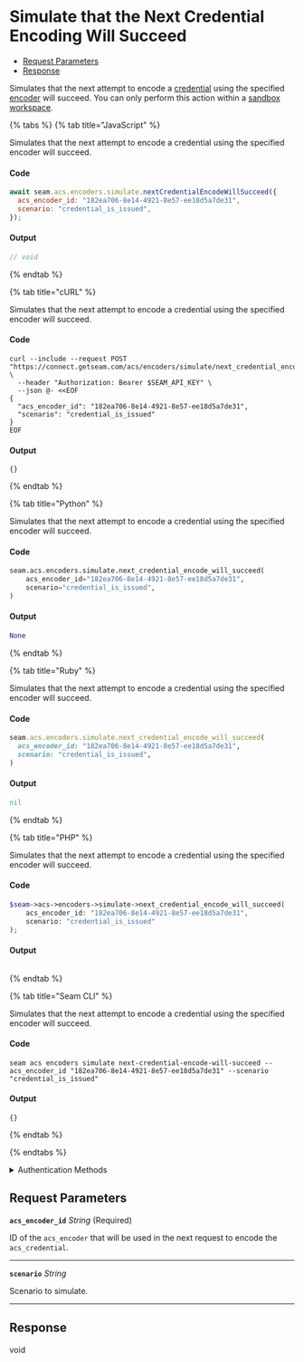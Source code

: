 # Simulate that the Next Credential Encoding Will Succeed

- [Request Parameters](#request-parameters)
- [Response](#response)

Simulates that the next attempt to encode a [credential](../../../../capability-guides/access-systems/managing-credentials.md) using the specified [encoder](../../../../capability-guides/access-systems/working-with-card-encoders-and-scanners/README.md) will succeed. You can only perform this action within a [sandbox workspace](../../../../core-concepts/workspaces/README.md#sandbox-workspaces).


{% tabs %}
{% tab title="JavaScript" %}

Simulates that the next attempt to encode a credential using the specified encoder will succeed.

#### Code

```javascript
await seam.acs.encoders.simulate.nextCredentialEncodeWillSucceed({
  acs_encoder_id: "182ea706-8e14-4921-8e57-ee18d5a7de31",
  scenario: "credential_is_issued",
});
```

#### Output

```javascript
// void
```
{% endtab %}

{% tab title="cURL" %}

Simulates that the next attempt to encode a credential using the specified encoder will succeed.

#### Code

```curl
curl --include --request POST "https://connect.getseam.com/acs/encoders/simulate/next_credential_encode_will_succeed" \
  --header "Authorization: Bearer $SEAM_API_KEY" \
  --json @- <<EOF
{
  "acs_encoder_id": "182ea706-8e14-4921-8e57-ee18d5a7de31",
  "scenario": "credential_is_issued"
}
EOF
```

#### Output

```curl
{}
```
{% endtab %}

{% tab title="Python" %}

Simulates that the next attempt to encode a credential using the specified encoder will succeed.

#### Code

```python
seam.acs.encoders.simulate.next_credential_encode_will_succeed(
    acs_encoder_id="182ea706-8e14-4921-8e57-ee18d5a7de31",
    scenario="credential_is_issued",
)
```

#### Output

```python
None
```
{% endtab %}

{% tab title="Ruby" %}

Simulates that the next attempt to encode a credential using the specified encoder will succeed.

#### Code

```ruby
seam.acs.encoders.simulate.next_credential_encode_will_succeed(
  acs_encoder_id: "182ea706-8e14-4921-8e57-ee18d5a7de31",
  scenario: "credential_is_issued",
)
```

#### Output

```ruby
nil
```
{% endtab %}

{% tab title="PHP" %}

Simulates that the next attempt to encode a credential using the specified encoder will succeed.

#### Code

```php
$seam->acs->encoders->simulate->next_credential_encode_will_succeed(
    acs_encoder_id: "182ea706-8e14-4921-8e57-ee18d5a7de31",
    scenario: "credential_is_issued"
);
```

#### Output

```php

```
{% endtab %}

{% tab title="Seam CLI" %}

Simulates that the next attempt to encode a credential using the specified encoder will succeed.

#### Code

```seam_cli
seam acs encoders simulate next-credential-encode-will-succeed --acs_encoder_id "182ea706-8e14-4921-8e57-ee18d5a7de31" --scenario "credential_is_issued"
```

#### Output

```seam_cli
{}
```
{% endtab %}

{% endtabs %}


<details>

<summary>Authentication Methods</summary>

- API key
- Personal access token
  <br>Must also include the `seam-workspace` header in the request.

To learn more, see [Authentication](https://docs.seam.co/latest/api/authentication).
</details>

## Request Parameters

**`acs_encoder_id`** *String* (Required)

ID of the `acs_encoder` that will be used in the next request to encode the `acs_credential`.

---

**`scenario`** *String*

Scenario to simulate.

---


## Response

void

